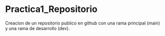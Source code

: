 # Practica1_Repositorio

Creacion de un repositorio publico en github con una rama principal (main) y una rama de desarrollo (dev). 
